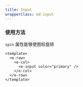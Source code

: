 ```yaml
---
title: Input
wrapperClass: md-input
---
```


### 使用方法

`spin` 属性能够使图标旋转

```vue demo
<template>
  <e-row>
    <e-col>
      <e-input color="primary" />
    </e-col>
  </e-row>
</template>
```

